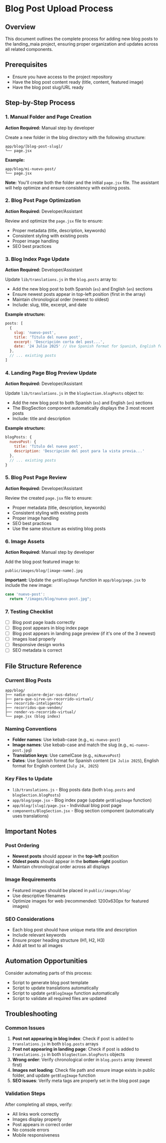 # Blog Post Upload Process

## Overview
This document outlines the complete process for adding new blog posts to the landing_maia project, ensuring proper organization and updates across all related components.

## Prerequisites
- Ensure you have access to the project repository
- Have the blog post content ready (title, content, featured image)
- Have the blog post slug/URL ready

## Step-by-Step Process

### 1. Manual Folder and Page Creation
**Action Required:** Manual step by developer

Create a new folder in the blog directory with the following structure:
```
app/blog/[blog-post-slug]/
└── page.jsx
```

**Example:**
```
app/blog/mi-nuevo-post/
└── page.jsx
```

**Note:** You'll create both the folder and the initial `page.jsx` file. The assistant will help optimize and ensure consistency with existing posts.

### 2. Blog Post Page Optimization
**Action Required:** Developer/Assistant

Review and optimize the `page.jsx` file to ensure:
- Proper metadata (title, description, keywords)
- Consistent styling with existing posts
- Proper image handling
- SEO best practices

### 3. Blog Index Page Update
**Action Required:** Developer/Assistant

Update `lib/translations.js` in the `blog.posts` array to:
- Add the new blog post to both Spanish (`es`) and English (`en`) sections
- Ensure newest posts appear in top-left position (first in the array)
- Maintain chronological order (newest to oldest)
- Include: slug, title, excerpt, and date

**Example structure:**
```javascript
posts: [
  {
    slug: 'nuevo-post',
    title: 'Título del nuevo post',
    excerpt: 'Descripción corta del post...',
    date: '24 Julio 2025' // Use Spanish format for Spanish, English for English
  },
  // ... existing posts
]
```

### 4. Landing Page Blog Preview Update
**Action Required:** Developer/Assistant

Update `lib/translations.js` in the `blogSection.blogPosts` object to:
- Add the new blog post to both Spanish (`es`) and English (`en`) sections
- The BlogSection component automatically displays the 3 most recent posts
- Include: title and description

**Example structure:**
```javascript
blogPosts: {
  nuevoPost: {
    title: 'Título del nuevo post',
    description: 'Descripción del post para la vista previa...'
  },
  // ... existing posts
}
```

### 5. Blog Post Page Review
**Action Required:** Developer/Assistant

Review the created `page.jsx` file to ensure:
- Proper metadata (title, description, keywords)
- Consistent styling with existing posts
- Proper image handling
- SEO best practices
- Use the same structure as existing blog posts

### 6. Image Assets
**Action Required:** Manual step by developer

Add the blog post featured image to:
```
public/images/blog/[image-name].jpg
```

**Important:** Update the `getBlogImage` function in `app/blog/page.jsx` to include the new image:
```javascript
case 'nuevo-post':
  return "/images/blog/nuevo-post.jpg";
```

### 7. Testing Checklist
- [ ] Blog post page loads correctly
- [ ] Blog post appears in blog index page
- [ ] Blog post appears in landing page preview (if it's one of the 3 newest)
- [ ] Images load properly
- [ ] Responsive design works
- [ ] SEO metadata is correct

## File Structure Reference

### Current Blog Posts
```
app/blog/
├── nadie-quiere-dejar-sus-datos/
├── para-que-sirve-un-recorrido-virtual/
├── recorrido-inteligente/
├── recorridos-que-venden/
├── render-vs-recorrido-virtual/
└── page.jsx (blog index)
```

### Naming Conventions
- **Folder names**: Use kebab-case (e.g., `mi-nuevo-post`)
- **Image names**: Use kebab-case and match the slug (e.g., `mi-nuevo-post.jpg`)
- **Translation keys**: Use camelCase (e.g., `miNuevoPost`)
- **Dates**: Use Spanish format for Spanish content (`24 Julio 2025`), English format for English content (`July 24, 2025`)

### Key Files to Update
- `lib/translations.js` - Blog posts data (both `blog.posts` and `blogSection.blogPosts`)
- `app/blog/page.jsx` - Blog index page (update `getBlogImage` function)
- `app/blog/[slug]/page.jsx` - Individual blog post page
- `components/BlogSection.jsx` - Blog section component (automatically uses translations)

## Important Notes

### Post Ordering
- **Newest posts** should appear in the **top-left** position
- **Oldest posts** should appear in the **bottom-right** position
- Maintain chronological order across all displays

### Image Requirements
- Featured images should be placed in `public/images/blog/`
- Use descriptive filenames
- Optimize images for web (recommended: 1200x630px for featured images)

### SEO Considerations
- Each blog post should have unique meta title and description
- Include relevant keywords
- Ensure proper heading structure (H1, H2, H3)
- Add alt text to all images

## Automation Opportunities
Consider automating parts of this process:
- Script to generate blog post template
- Script to update translations automatically
- Script to update `getBlogImage` function automatically
- Script to validate all required files are updated

## Troubleshooting

### Common Issues
1. **Post not appearing in blog index**: Check if post is added to `translations.js` in both `blog.posts` arrays
2. **Post not appearing in landing page**: Check if post is added to `translations.js` in both `blogSection.blogPosts` objects
3. **Wrong order**: Verify chronological order in `blog.posts` array (newest first)
4. **Images not loading**: Check file path and ensure image exists in public folder, and update `getBlogImage` function
5. **SEO issues**: Verify meta tags are properly set in the blog post page

### Validation Steps
After completing all steps, verify:
- All links work correctly
- Images display properly
- Post appears in correct order
- No console errors
- Mobile responsiveness 